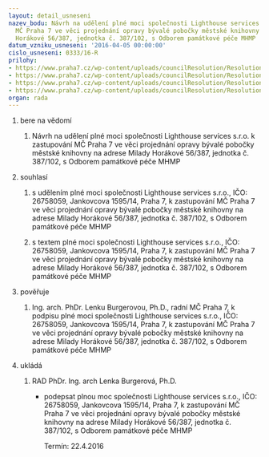 ```yaml
---
layout: detail_usneseni
nazev_bodu: Návrh na udělení plné moci společnosti Lighthouse services s.r.o. k zastupování
  MČ Praha 7 ve věci projednání opravy bývalé pobočky městské knihovny na adrese Milady
  Horákové 56/387, jednotka č. 387/102, s Odborem památkové péče MHMP
datum_vzniku_usneseni: '2016-04-05 00:00:00'
cislo_usneseni: 0333/16-R
prilohy:
- https://www.praha7.cz/wp-content/uploads/councilResolution/Resolutions/27529/export/DZ_PMLighthouse~27575.docx
- https://www.praha7.cz/wp-content/uploads/councilResolution/Resolutions/27529/export/02_PMLighthouseV2~27616.docx
- https://www.praha7.cz/wp-content/uploads/councilResolution/Resolutions/27529/export/vypis689680~27617.pdf
- https://www.praha7.cz/wp-content/uploads/councilResolution/Resolutions/27529/export/export~299684.pdf
organ: rada
---
```

<ol id="urzList" class="urzList_view"><li id="" class="urzClass1"><span name="1">bere na vědomí</span><ol class="urzOlClass"><li style="text-align: left;" id="" class="urzClass2"><span><p>Návrh na udělení plné moci společnosti&nbsp;Lighthouse services s.r.o. k zastupování MČ Praha 7 ve věci projednání opravy bývalé pobočky městské knihovny na adrese Milady Horákové 56/387, jednotka č. 387/102, s Odborem památkové péče MHMP</p></span></li></ol></li><li id="" class="urzClass1"><span name="26">souhlasí</span><ol class="urzOlClass"><li style="text-align: left;" id="" class="urzClass2"><span><p>s udělením plné moci společnosti Lighthouse services s.r.o., IČO: 26758059, Jankovcova 1595/14, Praha 7, k zastupování MČ Praha 7 ve věci projednání opravy bývalé pobočky městské knihovny na adrese Milady Horákové 56/387, jednotka č. 387/102, s Odborem památkové péče MHMP</p></span></li><li style="text-align: left;" id="" class="urzClass2"><span><p>s textem plné moci společnosti Lighthouse services s.r.o., IČO: 26758059, Jankovcova 1595/14, Praha 7, k zastupování MČ Praha 7 ve věci projednání opravy bývalé pobočky městské knihovny na adrese Milady Horákové 56/387, jednotka č. 387/102, s Odborem památkové péče MHMP</p></span></li></ol></li><li id="" class="urzClass1"><span name="16">pověřuje</span><ol class="urzOlClass"><li style="text-align: left;" id="" class="urzClass2"><span><p>Ing. arch. PhDr. Lenku Burgerovou, Ph.D., radní MČ Praha 7, k podpisu plné moci společnosti Lighthouse services s.r.o., IČO: 26758059, Jankovcova 1595/14, Praha 7, k zastupování MČ Praha 7 ve věci projednání opravy bývalé pobočky městské knihovny na adrese Milady Horákové 56/387, jednotka č. 387/102, s Odborem památkové péče MHMP<br></p></span></li></ol></li><li class="urzClass1" id="urzUkoly"><span name="1">ukládá</span><ol class="urzOlClass"><li class="urzClass2"><span><p>RAD PhDr. Ing. arch Lenka Burgerová, Ph.D.</p></span><ul class="urzUlClass"><li class="urzClass3"><span><p>podepsat plnou moc společnosti Lighthouse services s.r.o., IČO: 26758059, Jankovcova 1595/14, Praha 7, k zastupování MČ Praha 7 ve věci projednání opravy bývalé pobočky městské knihovny na adrese Milady Horákové 56/387, jednotka č. 387/102, s Odborem památkové péče MHMP</p></span><span class="urzUkolTermin">  Termín:&nbsp;22.4.2016</span></li></ul></li></ol></li></ol>